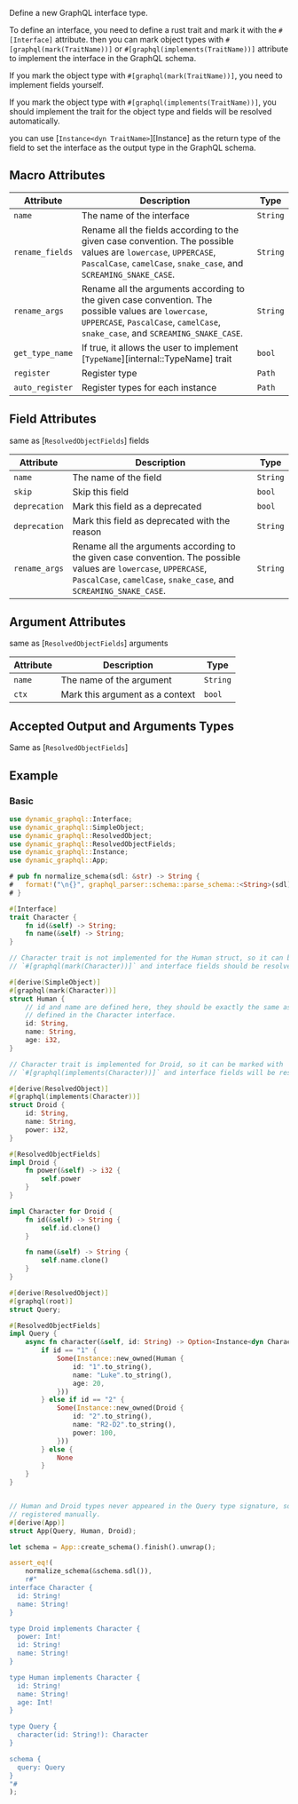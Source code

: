 Define a new GraphQL interface type.

To define an interface, you need to define a rust trait and mark it with the `#[Interface]` attribute. then you
can mark object types with `#[graphql(mark(TraitName))]` or `#[graphql(implements(TraitName))]` attribute to implement the
interface in the GraphQL schema.

If you mark the object type with `#[graphql(mark(TraitName))]`, you need to implement fields yourself.

If you mark the object type with `#[graphql(implements(TraitName))]`, you should implement the trait for the object type and
fields will be resolved automatically.

you can use [`Instance<dyn TraitName>`][Instance] as the return type of the field to set the interface as the output type in the GraphQL
schema.

## Macro Attributes

| Attribute       | Description                                                                                                                                                                             | Type     |
|-----------------|-----------------------------------------------------------------------------------------------------------------------------------------------------------------------------------------|----------|
| `name`          | The name of the interface                                                                                                                                                               | `String` |
| `rename_fields` | Rename all the fields according to the given case convention. The possible values are `lowercase`, `UPPERCASE`, `PascalCase`, `camelCase`, `snake_case`, and `SCREAMING_SNAKE_CASE`.    | `String` |
| `rename_args`   | Rename all the arguments according to the given case convention. The possible values are `lowercase`, `UPPERCASE`, `PascalCase`, `camelCase`, `snake_case`, and `SCREAMING_SNAKE_CASE`. | `String` |
| `get_type_name` | If true, it allows the user to implement [`TypeName`][internal::TypeName] trait                                                                                                         | `bool`   |
| `register`      | Register type                                                                                                                                                                           | `Path`   |
| `auto_register` | Register types for each instance                                                                                                                                                        | `Path`   |

## Field Attributes

same as [`ResolvedObjectFields`] fields

| Attribute     | Description                                                                                                                                                                             | Type     |
|---------------|-----------------------------------------------------------------------------------------------------------------------------------------------------------------------------------------|----------|
| `name`        | The name of the field                                                                                                                                                                   | `String` |
| `skip`        | Skip this field                                                                                                                                                                         | `bool`   |
| `deprecation` | Mark this field as a deprecated                                                                                                                                                         | `bool`   |
| `deprecation` | Mark this field as deprecated with the reason                                                                                                                                           | `String` |
| `rename_args` | Rename all the arguments according to the given case convention. The possible values are `lowercase`, `UPPERCASE`, `PascalCase`, `camelCase`, `snake_case`, and `SCREAMING_SNAKE_CASE`. | `String` |

## Argument Attributes

same as [`ResolvedObjectFields`] arguments

| Attribute | Description                     | Type     |
|-----------|---------------------------------|----------|
| `name`    | The name of the argument        | `String` |
| `ctx`     | Mark this argument as a context | `bool`   |

## Accepted Output and Arguments Types

Same as [`ResolvedObjectFields`]

## Example

### Basic

```rust
use dynamic_graphql::Interface;
use dynamic_graphql::SimpleObject;
use dynamic_graphql::ResolvedObject;
use dynamic_graphql::ResolvedObjectFields;
use dynamic_graphql::Instance;
use dynamic_graphql::App;

# pub fn normalize_schema(sdl: &str) -> String {
#   format!("\n{}", graphql_parser::schema::parse_schema::<String>(sdl).unwrap().to_owned())
# }

#[Interface]
trait Character {
    fn id(&self) -> String;
    fn name(&self) -> String;
}

// Character trait is not implemented for the Human struct, so it can be marked with
// `#[graphql(mark(Character))]` and interface fields should be resolved manually.

#[derive(SimpleObject)]
#[graphql(mark(Character))]
struct Human {
    // id and name are defined here, they should be exactly the same as the fields
    // defined in the Character interface.
    id: String,
    name: String,
    age: i32,
}

// Character trait is implemented for Droid, so it can be marked with
// `#[graphql(implements(Character))]` and interface fields will be resolved automatically.

#[derive(ResolvedObject)]
#[graphql(implements(Character))]
struct Droid {
    id: String,
    name: String,
    power: i32,
}

#[ResolvedObjectFields]
impl Droid {
    fn power(&self) -> i32 {
        self.power
    }
}

impl Character for Droid {
    fn id(&self) -> String {
        self.id.clone()
    }

    fn name(&self) -> String {
        self.name.clone()
    }
}

#[derive(ResolvedObject)]
#[graphql(root)]
struct Query;

#[ResolvedObjectFields]
impl Query {
    async fn character(&self, id: String) -> Option<Instance<dyn Character>> {
        if id == "1" {
            Some(Instance::new_owned(Human {
                id: "1".to_string(),
                name: "Luke".to_string(),
                age: 20,
            }))
        } else if id == "2" {
            Some(Instance::new_owned(Droid {
                id: "2".to_string(),
                name: "R2-D2".to_string(),
                power: 100,
            }))
        } else {
            None
        }
    }
}


// Human and Droid types never appeared in the Query type signature, so they should be
// registered manually.
#[derive(App)]
struct App(Query, Human, Droid);

let schema = App::create_schema().finish().unwrap();

assert_eq!(
    normalize_schema(&schema.sdl()),
    r#"
interface Character {
  id: String!
  name: String!
}

type Droid implements Character {
  power: Int!
  id: String!
  name: String!
}

type Human implements Character {
  id: String!
  name: String!
  age: Int!
}

type Query {
  character(id: String!): Character
}

schema {
  query: Query
}
"#
);
```
